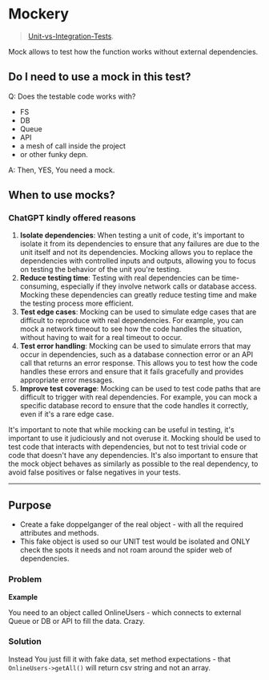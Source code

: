 # Mockery
> [Unit-vs-Integration-Tests](https://github.com/Janis-Rullis-IT/dev/blob/master/Infrastructure/Software/Unit-vs-Integration-Tests.md).

Mock allows to test how the function works without external dependencies.

## Do I need to use a mock in this test?

Q: Does the testable code works with?
* FS
* DB
* Queue
* API
* a mesh of call inside the project
* or other funky depn.

A: Then, YES, You need a mock.

## When to use mocks?

### ChatGPT kindly offered reasons

1. **Isolate dependencies**: When testing a unit of code, it's important to isolate it from its dependencies to ensure that any failures are due to the unit itself and not its dependencies. Mocking allows you to replace the dependencies with controlled inputs and outputs, allowing you to focus on testing the behavior of the unit you're testing.
2. **Reduce testing time**: Testing with real dependencies can be time-consuming, especially if they involve network calls or database access. Mocking these dependencies can greatly reduce testing time and make the testing process more efficient.
3. **Test edge cases**: Mocking can be used to simulate edge cases that are difficult to reproduce with real dependencies. For example, you can mock a network timeout to see how the code handles the situation, without having to wait for a real timeout to occur.
4. **Test error handling**: Mocking can be used to simulate errors that may occur in dependencies, such as a database connection error or an API call that returns an error response. This allows you to test how the code handles these errors and ensure that it fails gracefully and provides appropriate error messages.
5. **Improve test coverage**: Mocking can be used to test code paths that are difficult to trigger with real dependencies. For example, you can mock a specific database record to ensure that the code handles it correctly, even if it's a rare edge case.

It's important to note that while mocking can be useful in testing, it's important to use it judiciously and not overuse it. Mocking should be used to test code that interacts with dependencies, but not to test trivial code or code that doesn't have any dependencies. It's also important to ensure that the mock object behaves as similarly as possible to the real dependency, to avoid false positives or false negatives in your tests.

-----------

## Purpose

* Create a fake doppelganger of the real object - with all the required attributes and methods.
* This fake object is used so our UNIT test would be isolated and ONLY check the spots it needs and not roam around the spider web of dependencies.

### Problem

**Example**

You need to an object called OnlineUsers - which connects to external Queue or DB or API to fill the data. Crazy.

### Solution

 Instead You just fill it with fake data, set method expectations - that `OnlineUsers->getAll()` will return csv string and not an array.
